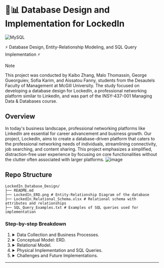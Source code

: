 # 📝📊 Database Design and Implementation for LockedIn
![MySQL](https://img.shields.io/badge/MySQL-Database-blue?logo=mysql&logoColor=white)

⚡ Database Design, Entity-Relationship Modeling, and SQL Query Implementation ⚡

> [!NOTE]
> This project was conducted by Kaibo Zhang, Malo Thomassin, George Gueorguiev, Sofia Karim, and Aissatou Fanny, students from the Desautels Faculty of Management at McGill University. The study focused on developing a database design for LockedIn, a professional networking platform similar to LinkedIn, and was part of the INSY-437-001 Managing Data & Databases course.

## Overview

In today's business landscape, professional networking platforms like LinkedIn are essential for career advancement and business growth. Our project, LockedIn, aims to create a database-driven platform that caters to the professional networking needs of individuals, streamlining connectivity, job searching, and content sharing. This project emphasizes a simplified, distraction-free user experience by focusing on core functionalities without the clutter often associated with larger platforms.
![image](https://github.com/user-attachments/assets/b68f2581-4a35-47ba-b01a-75e882470606)


## Repo Structure
```
LockedIn_Database_Design/
├── README.md
├── LockedIn_ERD.png # Entity-Relationship Diagram of the database
├── LockedIn_Relational_Schema.xlsx # Relational schema with attributes and relationships
├── SQL_Query_Examples.txt # Examples of SQL queries used for implementation
```

### Step-by-step Breakdown

1. <details>
    <summary>Data Collection and Business Processes.</summary>

    - The LockedIn database was designed to support key functionalities inspired by LinkedIn while minimizing distractions. The primary processes include:
        - **User Registration and Profile Creation:** Users create profiles that highlight their education, experience, and skills.
        - **Networking and Connection Building:** Users connect with other professionals based on industry, location, and job title.
        - **Content Creation and Sharing:** Users can post text-based content relevant to their professional field.
        - **Job Search and Recruitment:** Users can search for jobs, and companies can post job openings to recruit candidates.

   </details>

2. <details>
    <summary>Conceptual Model: ERD.</summary>

    - The conceptual model was developed based on the mission objectives of LockedIn, capturing the essential data entities and their relationships. Below is the Entity-Relationship Diagram (ERD) illustrating the conceptual design of the database.

    ![image](https://github.com/user-attachments/assets/c532dd46-01f9-46d3-ab3a-46fa5628d879)


   </details>

3. <details>
    <summary>Relational Model.</summary>

    - The relational model was constructed to define the attributes of each entity and their interconnections. The model includes tables such as `userProfile`, `education`, `experience`, `company`, `job`, and others, designed to support the core functions of the LockedIn platform.

   </details>

4. <details>
    <summary>Physical Implementation and SQL Queries.</summary>

    - The relational schema was implemented using MySQL, with tables physically created and tested on DB Fiddle. The database supports multiple queries categorized by user focus (candidates, companies, and LockedIn management). Sample queries include data retrieval for user profiles, job searches, and interaction tracking.

   </details>

5. <details>
    <summary>Challenges and Future Implementations.</summary>

    - Challenges included defining the project scope, finalizing the ERD through iterative design, and ensuring the coherence of dummy data across interrelated tables. Future objectives include adding private messaging features, expanding the dataset for more realistic query testing, and integrating an API to allow third-party platform integration.

   </details>

---


